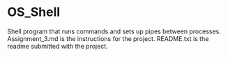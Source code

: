 OS_Shell
========

Shell program that runs commands and sets up pipes between processes.
Assignment_3.md is the instructions for the project.
README.txt is the readme submitted with the project.
